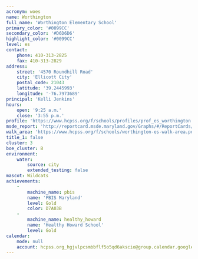 ```yaml
---
acronym: woes
name: Worthington
full_name: 'Worthington Elementary School'
primary_color: '#0099CC'
secondary_color: '#D6D6D6'
highlight_color: '#0099CC'
level: es
contact:
    phone: 410-313-2825
    fax: 410-313-2829
address:
    street: '4570 Roundhill Road'
    city: 'Ellicott City'
    postal_code: 21043
    latitude: '39.2445993'
    longitude: '-76.7973689'
principal: 'Kelli Jenkins'
hours:
    open: '9:25 a.m.'
    close: '3:55 p.m.'
profile: 'https://www.hcpss.org/f/schools/profiles/prof_es_worthington.pdf'
msde_report: 'http://reportcard.msde.maryland.gov/Graphs/#/ReportCards/ReportCardSchool/1//1/13/0213/'
walk_area: 'https://www.hcpss.org/f/schools/worthington-es-walk-area.pdf'
title_1: false
cluster: 3
boe_cluster: B
environment:
    water:
        source: city
        extended_testing: false
mascot: Wildcats
achievements:
    -
        machine_name: pbis
        name: 'PBIS Maryland'
        level: Gold
        color: D7A03B
    -
        machine_name: healthy_howard
        name: 'Healthy Howard School'
        level: Gold
calendar:
    mode: null
    account: hcpss.org_hgjvlpcsmbbflf5o5qd6akscio@group.calendar.google.com
---
```

